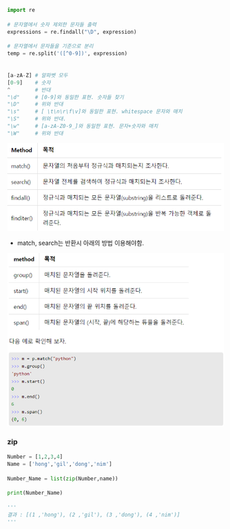 ```python
import re

# 문자열에서 숫자 제외한 문자들 출력
expressions = re.findall("\D", expression)

# 문자열에서 문자들을 기준으로 분리
temp = re.split('([^0-9])', expression)


[a-zA-Z] # 알파벳 모두
[0-9]    # 숫자
^		 # 반대
"\d"     # [0-9]와 동일한 표현. 숫자들 찾기
"\D"	 # 위와 반대
"\s"	 # [ \t\n\r\f\v]와 동일한 표현. whitespace 문자와 매치
"\S"	 # 위와 반대.
"\w"	 # [a-zA-Z0-9_]와 동일한 표현. 문자+숫자와 매치
"\W"	 # 위와 반대

```



![image-20201113205341849](images/image-20201113205341849.png)

- match, search는 반환시 아래의 방법 이용해야함.

![image-20201113205320774](images/image-20201113205320774.png)



### zip

```python
Number = [1,2,3,4]
Name = ['hong','gil','dong','nim']

Number_Name = list(zip(Number,name))

print(Number_Name)

'''
결과 : [(1 ,'hong'), (2 ,'gil'), (3 ,'dong'), (4 ,'nim')]
'''
```



